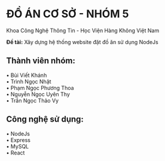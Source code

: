 # ĐỒ ÁN CƠ SỞ - NHÓM 5

Khoa Công Nghệ Thông Tin - Học Viện Hàng Không Việt Nam

**Đề tài:** Xây dựng hệ thống website đặt đồ ăn sử dụng NodeJs

## Thành viên nhóm:
• Bùi Viết Khánh  
• Trình Ngọc Nhật  
• Phạm Ngọc Phương Thoa  
• Nguyễn Ngọc Uyên Thy  
• Trần Ngọc Thảo Vy

## Công nghệ sử dụng:
• NodeJs  
• Express  
• MySQL  
• React
